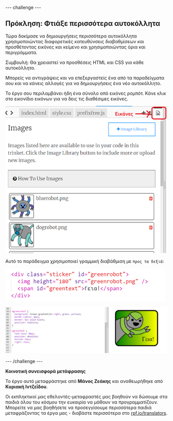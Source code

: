 --- challenge ---

## Πρόκληση: Φτιάξε περισσότερα αυτοκόλλητα

Τώρα δοκίμασε να δημιουργήσεις περισσότερα αυτοκόλλητα χρησιμοποιώντας διαφορετικές κατευθύνσεις διαβαθμίσεων και προσθέτοντας εικόνες και κείμενο και χρησιμοποιώντας όρια και περιγράμματα.

Συμβουλή: Θα χρειαστεί να προσθέσεις HTML και CSS για κάθε αυτοκόλλητο.

Μπορείς να αντιγράψεις και να επεξεργαστείς ένα από τα παραδείγματα σου και να κάνεις αλλαγές για να δημιουργήσεις ένα νέο αυτοκόλλητο.

Το έργο σου περιλαμβάνει ήδη ένα σύνολο από εικόνες ρομπότ. Κάνε κλικ στο εικονίδιο εικόνων για να δεις τις διαθέσιμες εικόνες.

![screenshot](images/stickers-images.png)

Αυτό το παράδειγμα χρησιμοποιεί γραμμική διαβάθμιση με `προς τα δεξιά`:

![screenshot](images/stickers-green-html.png)

![screenshot](images/stickers-green-style.png)

--- /challenge ---


**Κοινοτική συνεισφορά μετάφρασης**

Το έργο αυτό μεταφράστηκε από **Μάνος Ζεάκης** και αναθεωρήθηκε από **Κυριακή Ιντζεΐδου**.

Οι εκπληκτικοί μας εθελοντές-μεταφραστές μας βοηθούν να δώσουμε στα παιδιά όλου του κόσμου την ευκαιρία να μάθουν να προγραμματίζουν. Μπορείτε να μας βοηθήσετε να προσεγγίσουμε περισσότερα παιδιά μεταφράζοντας τα έργα μας - διαβάστε περισσότερα στο [rpf.io/translators](https://rpf.io/translators).